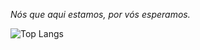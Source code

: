 _Nós que aqui estamos, por vós esperamos._

![Top Langs](https://github-readme-stats.vercel.app/api/top-langs/?username=williamdesousa&layout=compact&theme=transparent&show_icons=true&locale=pt-br&card_width=300)
